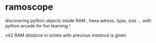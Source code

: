 # ramoscope
discovering python objects inside RAM , hexa adress, type, size ... with python arcade for fun learning !

v42 RAM distance in octets with previous instance is given
